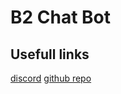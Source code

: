 # B2 Chat Bot

## Usefull links
[discord](https://discord.gg/FkX5Y6G)
[github repo](https://github.coventry.ac.uk/eggintod/chatBot)